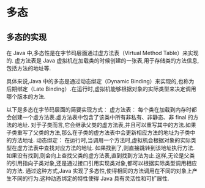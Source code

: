 # 多态

## 多态的实现
在 Java 中,多态性是在字节码层面通过虚方法表（Virtual Method Table）来实现的.
虚方法表是 Java 虚拟机在加载类的时候创建的一张表,用于存储类的方法信息,包括方法的地址等.

具体来说,Java 中的多态是通过动态绑定（Dynamic Binding）来实现的,也称为后期绑定（Late Binding）.在运行时,虚拟机能够根据对象的实际类型来决定调用哪个版本的方法.

以下是多态在字节码层面的简要实现方式：
虚方法表： 
每个类在加载到内存时都会创建一个虚方法表.虚方法表中包含了该类中所有非私有、非静态、非 final 的方法的地址.
对于子类而言,它会继承父类的虚方法表,并且可以重写其中的方法.如果子类重写了父类的方法,那么在子类的虚方法表中会更新相应方法的地址为子类中的方法地址.
动态绑定： 
在运行时,当调用一个方法时,虚拟机会根据对象的实际类型在虚方法表中查找对应方法的地址.
如果找到了,则直接跳转到该地址执行方法.如果没有找到,则会向上查找父类的虚方法表,直到找到方法为止.这样,无论是父类的引用指向子类对象,还是通过接口引用实现类对象,都可以根据实际类型调用相应的方法.
通过这种方式,Java 实现了多态性,使得相同的方法调用在不同的对象上产生不同的行为.这种动态绑定的特性使得 Java 具有灵活性和可扩展性.
